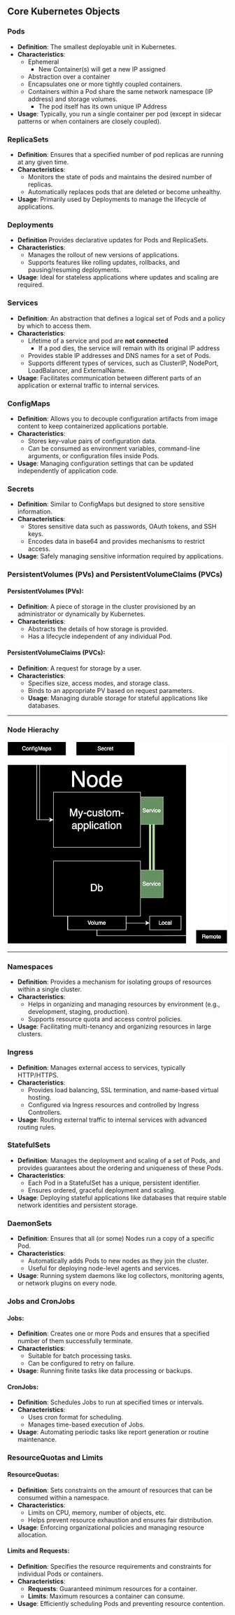 ## Core Kubernetes Objects

### Pods

- **Definition**: The smallest deployable unit in Kubernetes.
- **Characteristics**:
  - Ephemeral
    - New Container(s) will get a new IP assigned
  - Abstraction over a container
  - Encapsulates one or more tightly coupled containers.
  - Containers within a Pod share the same network namespace (IP address) and storage volumes.
    - The pod itself has its own unique IP Address
- **Usage**: Typically, you run a single container per pod (except in sidecar patterns or when containers are closely coupled).

### ReplicaSets

- **Definition**: Ensures that a specified number of pod replicas are running at any given time.
- **Characteristics**:
  - Monitors the state of pods and maintains the desired number of replicas.
  - Automatically replaces pods that are deleted or become unhealthy.
- **Usage**: Primarily used by Deployments to manage the lifecycle of applications.

### Deployments

- **Definition** Provides declarative updates for Pods and ReplicaSets.
- **Characteristics**:
  - Manages the rollout of new versions of applications.
  - Supports features like rolling updates, rollbacks, and pausing/resuming deployments.
- **Usage**: Ideal for stateless applications where updates and scaling are required.

### Services

- **Definition**: An abstraction that defines a logical set of Pods and a policy by which to access them.
- **Characteristics**:
  - Lifetime of a service and pod are **not connected**
    - If a pod dies, the service will remain with its original IP address
  - Provides stable IP addresses and DNS names for a set of Pods.
  - Supports different types of services, such as ClusterIP, NodePort, LoadBalancer, and ExternalName.
- **Usage**: Facilitates communication between different parts of an application or external traffic to internal services.

### ConfigMaps

- **Definition**: Allows you to decouple configuration artifacts from image content to keep containerized applications portable.
- **Characteristics**:
  - Stores key-value pairs of configuration data.
  - Can be consumed as environment variables, command-line arguments, or configuration files inside Pods.
- **Usage**: Managing configuration settings that can be updated independently of application code.

### Secrets

- **Definition**: Similar to ConfigMaps but designed to store sensitive information.
- **Characteristics**:
  - Stores sensitive data such as passwords, OAuth tokens, and SSH keys.
  - Encodes data in base64 and provides mechanisms to restrict access.
- **Usage**: Safely managing sensitive information required by applications.

### PersistentVolumes (PVs) and PersistentVolumeClaims (PVCs)

#### PersistentVolumes (PVs):

- **Definition**: A piece of storage in the cluster provisioned by an administrator or dynamically by Kubernetes.
- **Characteristics**:
  - Abstracts the details of how storage is provided.
  - Has a lifecycle independent of any individual Pod.

#### PersistentVolumeClaims (PVCs):

- **Definition**: A request for storage by a user.
- **Characteristics**:
  - Specifies size, access modes, and storage class.
  - Binds to an appropriate PV based on request parameters.
  - **Usage**: Managing durable storage for stateful applications like databases.

---

### Node Hierachy

<img src="./assets//Node-Hierachy.svg?sanitize=true">

---

### Namespaces

- **Definition**: Provides a mechanism for isolating groups of resources within a single cluster.
- **Characteristics**:
  - Helps in organizing and managing resources by environment (e.g., development, staging, production).
  - Supports resource quota and access control policies.
- **Usage**: Facilitating multi-tenancy and organizing resources in large clusters.

### Ingress

- **Definition**: Manages external access to services, typically HTTP/HTTPS.
- **Characteristics**:
  - Provides load balancing, SSL termination, and name-based virtual hosting.
  - Configured via Ingress resources and controlled by Ingress Controllers.
- **Usage**: Routing external traffic to internal services with advanced routing rules.

### StatefulSets

- **Definition**: Manages the deployment and scaling of a set of Pods, and provides guarantees about the ordering and uniqueness of these Pods.
- **Characteristics**:
  - Each Pod in a StatefulSet has a unique, persistent identifier.
  - Ensures ordered, graceful deployment and scaling.
- **Usage**: Deploying stateful applications like databases that require stable network identities and persistent storage.

### DaemonSets

- **Definition**: Ensures that all (or some) Nodes run a copy of a specific Pod.
- **Characteristics**:
  - Automatically adds Pods to new nodes as they join the cluster.
  - Useful for deploying node-level agents and services.
- **Usage**: Running system daemons like log collectors, monitoring agents, or network plugins on every node.

### Jobs and CronJobs

#### Jobs:

- **Definition**: Creates one or more Pods and ensures that a specified number of them successfully terminate.
- **Characteristics**:
  - Suitable for batch processing tasks.
  - Can be configured to retry on failure.
- **Usage**: Running finite tasks like data processing or backups.

#### CronJobs:

- **Definition**: Schedules Jobs to run at specified times or intervals.
- **Characteristics**:
  - Uses cron format for scheduling.
  - Manages time-based execution of Jobs.
- **Usage**: Automating periodic tasks like report generation or routine maintenance.

### ResourceQuotas and Limits

#### ResourceQuotas:

- **Definition**: Sets constraints on the amount of resources that can be consumed within a namespace.
- **Characteristics**:
  - Limits on CPU, memory, number of objects, etc.
  - Helps prevent resource exhaustion and ensures fair distribution.
- **Usage**: Enforcing organizational policies and managing resource allocation.

#### Limits and Requests:

- **Definition**: Specifies the resource requirements and constraints for individual Pods or containers.
- **Characteristics**:
  - **Requests**: Guaranteed minimum resources for a container.
  - **Limits**: Maximum resources a container can consume.
- **Usage**: Efficiently scheduling Pods and preventing resource contention.
